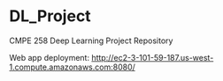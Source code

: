 # DL_Project
CMPE 258 Deep Learning Project Repository

Web app deployment: http://ec2-3-101-59-187.us-west-1.compute.amazonaws.com:8080/
